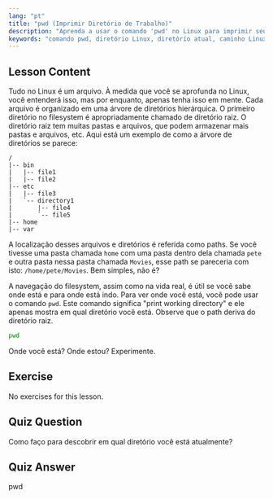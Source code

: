 ```yaml
---
lang: "pt"
title: "pwd (Imprimir Diretório de Trabalho)"
description: "Aprenda a usar o comando 'pwd' no Linux para imprimir seu diretório de trabalho atual. Entenda os caminhos do sistema de arquivos Linux e a navegação para iniciantes."
keywords: "comando pwd, diretório Linux, diretório atual, caminho Linux, tutorial Linux, Linux para iniciantes, guia Linux"
---
```


## Lesson Content

Tudo no Linux é um arquivo. À medida que você se aprofunda no Linux, você entenderá isso, mas por enquanto, apenas tenha isso em mente. Cada arquivo é organizado em uma árvore de diretórios hierárquica. O primeiro diretório no filesystem é apropriadamente chamado de diretório raiz. O diretório raiz tem muitas pastas e arquivos, que podem armazenar mais pastas e arquivos, etc. Aqui está um exemplo de como a árvore de diretórios se parece:

```plaintext
/
|-- bin
|   |-- file1
|   |-- file2
|-- etc
|   |-- file3
|   `-- directory1
|       |-- file4
|       `-- file5
|-- home
|-- var
```

A localização desses arquivos e diretórios é referida como paths. Se você tivesse uma pasta chamada `home` com uma pasta dentro dela chamada `pete` e outra pasta nessa pasta chamada `Movies`, esse path se pareceria com isto: `/home/pete/Movies`. Bem simples, não é?

A navegação do filesystem, assim como na vida real, é útil se você sabe onde está e para onde está indo. Para ver onde você está, você pode usar o comando `pwd`. Este comando significa "print working directory" e ele apenas mostra em qual diretório você está. Observe que o path deriva do diretório raiz.

```bash
pwd
```

Onde você está? Onde estou? Experimente.

## Exercise

No exercises for this lesson.

## Quiz Question

Como faço para descobrir em qual diretório você está atualmente?

## Quiz Answer

pwd

